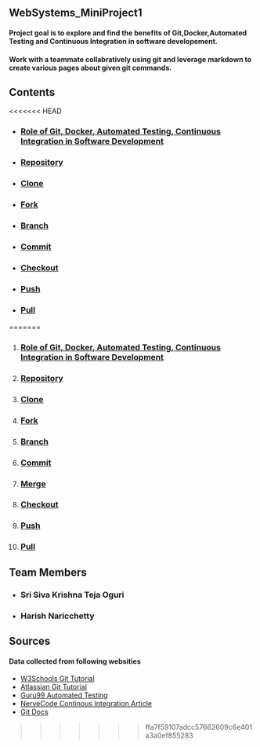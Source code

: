 ## WebSystems_MiniProject1

#### Project goal is to explore and find the benefits of Git,Docker,Automated Testing and Continuous Integration in software developement.
#### Work with a teammate collabratively using git and leverage markdown to create various pages about given git commands.

## Contents
<<<<<<< HEAD
- ### [Role of Git, Docker, Automated Testing, Continuous Integration in Software Development](/SD_Practices.md)
- ### [Repository](/Repository.md)
- ### [Clone](/Clone.md)
- ### [Fork](/Fork.md)
- ### [Branch](/Branch.md)
- ### [Commit](/Commit.md)
- ### [Checkout](/Checkout.md)
- ### [Push](/Push.md)
- ### [Pull](/Pull.md)
=======
1. ### [Role of Git, Docker, Automated Testing, Continuous Integration in Software Development](/SD_Practices.md)
2. ### [Repository](/Repository.md)
3. ### [Clone](/Clone.md)
4. ### [Fork](/Fork.md)
5. ### [Branch](/Branch.md)
6. ### [Commit](/Commit.md)
7. ### [Merge](/Merge.md)
8. ### [Checkout](/Checkout.md)
9. ### [Push](/Push.md)
10. ### [Pull](/Pull.md)

## Team Members
- ### Sri Siva Krishna Teja Oguri
- ### Harish Naricchetty

## Sources
#### Data collected from following websities
- [W3Schools Git Tutorial](https://www.w3schools.com/whatis/whatis_github.asp "W3Schools")
- [Atlassian Git Tutorial](https://www.w3schools.com/whatis/whatis_github.asp "Atlassian")
- [Guru99 Automated Testing](https://www.guru99.com/automation-testing.html "Guru99")
- [NerveCode Continous Integration Article](https://nevercode.io/blog/what-is-continuous-integration-and-how-to-benefit-from-it/ "NerveCode")
- [Git Docs](https://git-scm.com/docs/ "Git Docs")
>>>>>>> ffa7f59107adcc57662609c6e401a3a0ef855283
